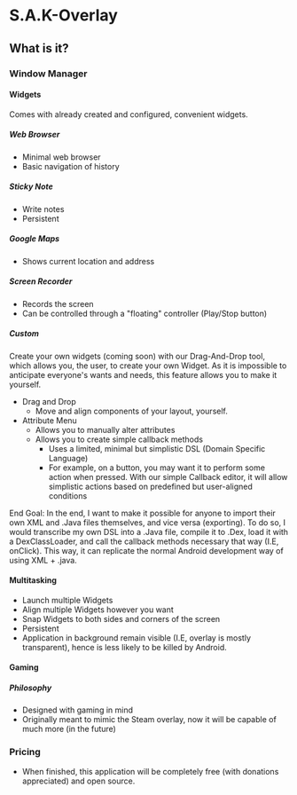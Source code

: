 # S.A.K-Overlay

## What is it?

### Window Manager

#### Widgets

Comes with already created and configured, convenient widgets.

##### Web Browser

* Minimal web browser
* Basic navigation of history

##### Sticky Note

* Write notes
* Persistent

##### Google Maps

* Shows current location and address

##### Screen Recorder

* Records the screen
* Can be controlled through a "floating" controller (Play/Stop button)

##### Custom

Create your own widgets (coming soon) with our Drag-And-Drop tool, which allows you, the user, to create your own Widget. As it is impossible to anticipate everyone's wants and needs, this feature allows you to make it yourself.

* Drag and Drop
    - Move and align components of your layout, yourself.
* Attribute Menu
    - Allows you to manually alter attributes
    - Allows you to create simple callback methods
        + Uses a limited, minimal but simplistic DSL (Domain Specific Language)
        + For example, on a button, you may want it to perform some action when pressed. With our simple Callback editor, it will allow simplistic actions based on predefined but user-aligned conditions

End Goal: In the end, I want to make it possible for anyone to import their own XML and .Java files themselves, and vice versa (exporting). To do so, I would transcribe my own DSL into a .Java file, compile it to .Dex, load it with a DexClassLoader, and call the callback methods necessary that way (I.E, onClick). This way, it can replicate the normal Android development way of using XML + .java.

#### Multitasking

* Launch multiple Widgets
* Align multiple Widgets however you want
* Snap Widgets to both sides and corners of the screen
* Persistent
* Application in background remain visible (I.E, overlay is mostly transparent), hence is less likely to be killed by Android.

#### Gaming

##### Philosophy

* Designed with gaming in mind
* Originally meant to mimic the Steam overlay, now it will be capable of much more (in the future)

### Pricing

* When finished, this application will be completely free (with donations appreciated) and open source.
